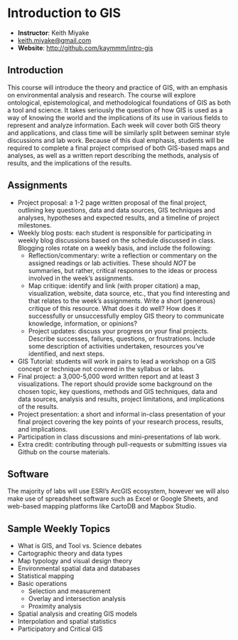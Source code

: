 # Introduction to GIS

- **Instructor**: Keith Miyake
- keith.miyake@gmail.com
- **Website**: http://github.com/kaymmm/intro-gis

## Introduction

This course will introduce the theory and practice of GIS, with an emphasis on environmental analysis and research. The course will explore ontological, epistemological, and methodological foundations of GIS as both a tool and science. It takes seriously the question of how GIS is used as a way of knowing the world and the implications of its use in various fields to represent and analyze information. Each week will cover both GIS theory and applications, and class time will be similarly split between seminar style discussions and lab work. Because of this dual emphasis, students will be required to complete a final project comprised of both GIS-based maps and analyses, as well as a written report describing the methods, analysis of results, and the implications of the results. 

## Assignments

- Project proposal: a 1-2 page written proposal of the final project, outlining key questions, data and data sources, GIS techniques and analyses, hypotheses and expected results, and a timeline of project milestones.
- Weekly blog posts: each student is responsible for participating in weekly blog discussions based on the schedule discussed in class. Blogging roles rotate on a weekly basis, and include the following:
  - Reflection/commentary: write a reflection or commentary on the assigned readings or lab activities. These should *NOT* be summaries, but rather, critical responses to the ideas or process involved in the week’s assignments. 
  - Map critique: identify and link (with proper citation) a map, visualization, website, data source, etc., that you find interesting and that relates to the week’s assignments. Write a short (generous) critique of this resource. What does it do well? How does it successfully or unsuccessfully employ GIS theory to communicate knowledge, information, or opinions?
  - Project updates: discuss your progress on your final projects. Describe successes, failures, questions, or frustrations. Include some description of activities undertaken, resources you’ve identified, and next steps.
- GIS Tutorial: students will work in pairs to lead a workshop on a GIS concept or technique not covered in the syllabus or labs.
- Final project: a 3,000-5,000 word written report and at least 3 visualizations. The report should provide some background on the chosen topic, key questions, methods and GIS techniques, data and data sources, analysis and results, project limitations, and implications of the results. 
- Project presentation: a short and informal in-class presentation of your final project covering the key points of your research process, results, and implications.
- Participation in class discussions and mini-presentations of lab work.
- Extra credit: contributing through pull-requests or submitting issues via Github on the course materials.

## Software

The majority of labs will use ESRI’s ArcGIS ecosystem, however we will also make use of spreadsheet software such as Excel or Google Sheets, and web-based mapping platforms like CartoDB and Mapbox Studio. 

## Sample Weekly Topics

- What is GIS, and Tool vs. Science debates
- Cartographic theory and data types
- Map typology and visual design theory
- Environmental spatial data and databases
- Statistical mapping
- Basic operations
  - Selection and measurement
  - Overlay and intersection analysis
  - Proximity analysis
- Spatial analysis and creating GIS models
- Interpolation and spatial statistics
- Participatory and Critical GIS
